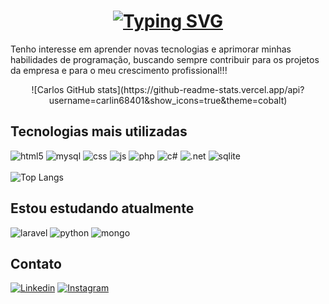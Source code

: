 <h1 align="center"><a href="https://git.io/typing-svg"><img src="https://readme-typing-svg.demolab.com?font=Poppins&weight=500&size=27&pause=1000&color=F700ED&center=true&vCenter=true&random=false&width=435&lines=Ol%C3%A1!%F0%9F%A4%9D+Eu+sou+o+Carlos+Eduardo.;Full+Stack+Developer" alt="Typing SVG" /></a></h1>

   <p>Tenho interesse em aprender novas tecnologias e aprimorar minhas habilidades de programação, buscando sempre contribuir para os projetos da empresa e para o meu crescimento profissional!!!</p>
<div>
   <center>
   ![Carlos GitHub stats](https://github-readme-stats.vercel.app/api?username=carlin68401&show_icons=true&theme=cobalt)
      </center>
   </div>
<h2> Tecnologias mais utilizadas </h2>
<div>
            <img class="badge" src="https://img.shields.io/badge/HTML5-E34F26?style=for-the-badge&logo=html5&logoColor=white" alt="html5">
             <img class="badge" src="https://img.shields.io/badge/MySQL-00000F?style=for-the-badge&logo=mysql&logoColor=white" alt="mysql">
            <img class="badge" src="https://img.shields.io/badge/CSS-239120?&style=for-the-badge&logo=css3&logoColor=white" alt="css">
            <img class="badge" src="https://img.shields.io/badge/JavaScript-323330?style=for-the-badge&logo=javascript&logoColor=F7DF1E" alt="js">
            <img class="badge" src="https://img.shields.io/badge/PHP-777BB4?style=for-the-badge&logo=php&logoColor=white" alt="php">
            <img class="badge" src="https://img.shields.io/badge/C%23-239120?style=for-the-badge&logo=c-sharp&logoColor=white" alt="c#">
            <img class="badge" src="https://img.shields.io/badge/.NET-5C2D91?style=for-the-badge&logo=.net&logoColor=white" alt=".net">
            <img class="badge" src="https://img.shields.io/badge/SQLite-07405E?style=for-the-badge&logo=sqlite&logoColor=white" alt="sqlite">
<br><br>
<img align="center" src="https://github-readme-stats.vercel.app/api/top-langs/?username=carlin68401&layout=donut" alt="Top Langs">

</div>

 <h2>Estou estudando atualmente</h2>
        <div>
            <img class="badge" src="https://img.shields.io/badge/Laravel-FF2D20?style=for-the-badge&logo=laravel&logoColor=white" alt="laravel">
            <img class="badge" src="https://img.shields.io/badge/Python-3776AB?style=for-the-badge&logo=python&logoColor=white" alt="python">
            <img class="badge" src="https://img.shields.io/badge/MongoDB-4EA94B?style=for-the-badge&logo=mongodb&logoColor=white" alt="mongo">
        </div>





 <h2>Contato</h2>

[![Linkedin](https://img.shields.io/badge/LinkedIn-0077B5?style=for-the-badge&logo=linkedin&logoColor=white)](https://www.linkedin.com/in/carlindev/)
[![Instagram](https://img.shields.io/badge/Instagram-E4405F?style=for-the-badge&logo=instagram&logoColor=white)](https://www.instagram.com/_.carlo999?igsh=MTluZHVleG13MG9mZQ==)
